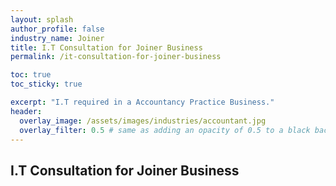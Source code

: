 ```yaml
---
layout: splash 
author_profile: false 
industry_name: Joiner
title: I.T Consultation for Joiner Business
permalink: /it-consultation-for-joiner-business

toc: true
toc_sticky: true

excerpt: "I.T required in a Accountancy Practice Business."
header:
  overlay_image: /assets/images/industries/accountant.jpg
  overlay_filter: 0.5 # same as adding an opacity of 0.5 to a black background
---
```


## I.T Consultation for Joiner Business